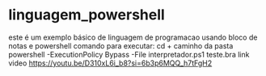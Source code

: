 # linguagem_powershell
este é um exemplo básico de linguagem de programacao usando bloco de notas e powershell
comando para executar:
cd + caminho da pasta
powershell -ExecutionPolicy Bypass -File interpretador.ps1 teste.bra
link video 
https://youtu.be/D310xL6i_b8?si=6b3p6MQQ_h7tFgH2

